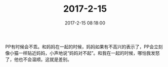 ﻿---
title: "2017-2-15"
date: 2017-2-15 08:18:00
tags: 文字
categories: 爸爸
---
PP有时候会不乖。和妈妈在一起的时候，妈妈如果有不高兴的表示了，PP会立刻像小猫一样贴近妈妈，小声地说“妈妈对不起”。和我在一起的时候，哪怕我发怒了，他也不会温顺。这就是差别。 ​​​​ 